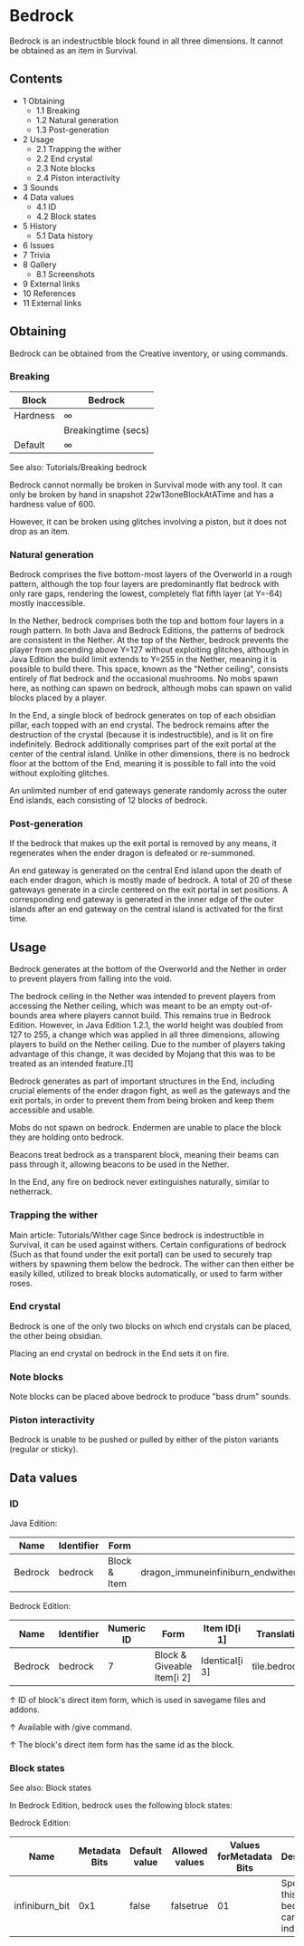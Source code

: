 # Bedrock
Bedrock is an indestructible block found in all three dimensions. It cannot be obtained as an item in Survival.

## Contents
- 1 Obtaining
	- 1.1 Breaking
	- 1.2 Natural generation
	- 1.3 Post-generation
- 2 Usage
	- 2.1 Trapping the wither
	- 2.2 End crystal
	- 2.3 Note blocks
	- 2.4 Piston interactivity
- 3 Sounds
- 4 Data values
	- 4.1 ID
	- 4.2 Block states
- 5 History
	- 5.1 Data history
- 6 Issues
- 7 Trivia
- 8 Gallery
	- 8.1 Screenshots
- 9 External links
- 10 References
- 11 External links

## Obtaining
Bedrock can be obtained from the Creative inventory, or using commands.

### Breaking
| Block    | Bedrock             |
|----------|---------------------|
| Hardness | ∞                   |
|          | Breakingtime (secs) |
| Default  | ∞                   |

See also: Tutorials/Breaking bedrock

Bedrock cannot normally be broken in Survival mode with any tool. It can only be broken by hand in snapshot 22w13oneBlockAtATime and has a hardness value of 600.

However, it can be broken using glitches involving a piston, but it does not drop as an item.

### Natural generation
Bedrock comprises the five bottom-most layers of the Overworld in a rough pattern, although the top four layers are predominantly flat bedrock with only rare gaps, rendering the lowest, completely flat fifth layer (at Y=-64) mostly inaccessible.

In the Nether, bedrock comprises both the top and bottom four layers in a rough pattern. In both Java and Bedrock Editions, the patterns of bedrock are consistent in the Nether. At the top of the Nether, bedrock prevents the player from ascending above Y=127 without exploiting glitches, although in Java Edition the build limit extends to Y=255 in the Nether, meaning it is possible to build there. This space, known as the "Nether ceiling", consists entirely of flat bedrock and the occasional mushrooms. No mobs spawn here, as nothing can spawn on bedrock, although mobs can spawn on valid blocks placed by a player.

In the End, a single block of bedrock generates on top of each obsidian pillar, each topped with an end crystal. The bedrock remains after the destruction of the crystal (because it is indestructible), and is lit on fire indefinitely. Bedrock additionally comprises part of the exit portal at the center of the central island. Unlike in other dimensions, there is no bedrock floor at the bottom of the End, meaning it is possible to fall into the void without exploiting glitches.

An unlimited number of end gateways generate randomly across the outer End islands, each consisting of 12 blocks of bedrock.


### Post-generation
If the bedrock that makes up the exit portal is removed by any means, it regenerates when the ender dragon is defeated or re-summoned. 

An end gateway is generated on the central End island upon the death of each ender dragon, which is mostly made of bedrock. A total of 20 of these gateways generate in a circle centered on the exit portal in set positions. A corresponding end gateway is generated in the inner edge of the outer islands after an end gateway on the central island is activated for the first time.

## Usage
Bedrock generates at the bottom of the Overworld and the Nether in order to prevent players from falling into the void. 

The bedrock ceiling in the Nether was intended to prevent players from accessing the Nether ceiling, which was meant to be an empty out-of-bounds area where players cannot build. This remains true in Bedrock Edition. However, in Java Edition 1.2.1, the world height was doubled from 127 to 255, a change which was applied in all three dimensions, allowing players to build on the Nether ceiling. Due to the number of players taking advantage of this change, it was decided by Mojang that this was to be treated as an intended feature.[1]

Bedrock generates as part of important structures in the End, including crucial elements of the ender dragon fight, as well as the gateways and the exit portals, in order to prevent them from being broken and keep them accessible and usable.

Mobs do not spawn on bedrock. Endermen are unable to place the block they are holding onto bedrock.

Beacons treat bedrock as a transparent block, meaning their beams can pass through it, allowing beacons to be used in the Nether.

In the End, any fire on bedrock never extinguishes naturally, similar to netherrack.

### Trapping the wither
Main article: Tutorials/Wither cage
Since bedrock is indestructible in Survival, it can be used against withers. Certain configurations of bedrock (Such as that found under the exit portal) can be used to securely trap withers by spawning them below the bedrock. The wither can then either be easily killed, utilized to break blocks automatically, or used to farm wither roses.

### End crystal
Bedrock is one of the only two blocks on which end crystals can be placed, the other being obsidian.

Placing an end crystal on bedrock in the End sets it on fire.

### Note blocks
Note blocks can be placed above bedrock to produce "bass drum" sounds.

### Piston interactivity
Bedrock is unable to be pushed or pulled by either of the piston variants (regular or sticky).

## Data values
### ID
Java Edition:

| Name    | Identifier | Form         | Block tags                                                                                                      | Translation key         |
|---------|------------|--------------|-----------------------------------------------------------------------------------------------------------------|-------------------------|
| Bedrock | bedrock    | Block & Item | dragon_immuneinfiniburn_endwither_immunelava_pool_stone_replaceablesfeatures_cannot_replacegeode_invalid_blocks | block.minecraft.bedrock |

Bedrock Edition:

| Name    | Identifier | Numeric ID | Form                       | Item ID[i 1]   | Translation key   |
|---------|------------|------------|----------------------------|----------------|-------------------|
| Bedrock | bedrock    | 7          | Block & Giveable Item[i 2] | Identical[i 3] | tile.bedrock.name |


↑ ID of block's direct item form, which is used in savegame files and addons.

↑ Available with /give command.

↑ The block's direct item form has the same id as the block.


### Block states
See also: Block states

In Bedrock Edition, bedrock uses the following block states:

Bedrock Edition:

| Name           | Metadata Bits | Default value | Allowed values | Values forMetadata Bits | Description                                      |
|----------------|---------------|---------------|----------------|-------------------------|--------------------------------------------------|
| infiniburn_bit | 0x1           | false         | falsetrue      | 01                      | Specifies if this bedrock can burn indefinitely. |



